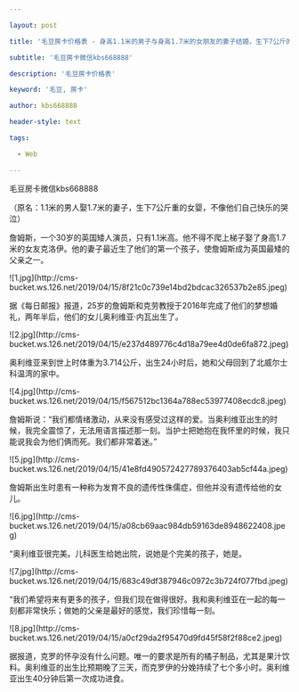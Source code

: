 ---
layout: post
title: '毛豆房卡价格表 - 身高1.1米的男子与身高1.7米的女朋友的妻子结婚，生下7公斤的正常女婴。'
subtitle: '毛豆房卡微信kbs668888'
description: '毛豆房卡价格表'
keyword: '毛豆, 房卡'
author: kbs668888
header-style: text
tags:
  - Web
---
毛豆房卡微信kbs668888

（原名：1.1米的男人娶1.7米的妻子，生下7公斤重的女婴，不像他们自己快乐的哭泣）

詹姆斯，一个30岁的英国矮人演员，只有1.1米高。他不得不爬上梯子娶了身高1.7米的女友克洛伊。他的妻子最近生了他们的第一个孩子，使詹姆斯成为英国最矮的父亲之一。

![1.jpg](http://cms-
bucket.ws.126.net/2019/04/15/8f21c0c739e14bd2bdcac326537b2e85.jpeg)

据《每日邮报》报道，25岁的詹姆斯和克劳教授于2016年完成了他们的梦想婚礼，两年半后，他们的女儿奥利维亚·内瓦出生了。

![2.jpg](http://cms-
bucket.ws.126.net/2019/04/15/e237d489776c4d18a79ee4d0de6fa872.jpeg)

奥利维亚来到世上时体重为3.714公斤，出生24小时后，她和父母回到了北威尔士科温湾的家中。

![4.jpg](http://cms-
bucket.ws.126.net/2019/04/15/f567512bc1364a788ec53977408ecdc8.jpeg)

詹姆斯说：“我们都情绪激动，从来没有感受过这样的爱。当奥利维亚出生的时候，我完全震惊了，无法用语言描述那一刻。当护士把她抱在我怀里的时候，我只能说我会为他们俩而死。我们都非常着迷。”

![5.jpg](http://cms-
bucket.ws.126.net/2019/04/15/41e8fd490572427789376403ab5cf44a.jpeg)

詹姆斯出生时患有一种称为发育不良的遗传性侏儒症，但他并没有遗传给他的女儿。

![6.jpg](http://cms-
bucket.ws.126.net/2019/04/15/a08cb69aac984db59163de8948622408.jpeg)

“奥利维亚很完美。儿科医生给她出院，说她是个完美的孩子，她是。

![7.jpg](http://cms-
bucket.ws.126.net/2019/04/15/683c49df387946c0972c3b724f077fbd.jpeg)

“我们希望将来有更多的孩子，但我们现在做得很好。我和奥利维亚在一起的每一刻都非常快乐；做她的父亲是最好的感觉，我们珍惜每一刻。

![8.jpg](http://cms-
bucket.ws.126.net/2019/04/15/a0cf29da2f95470d9fd45f58f2f88ce2.jpeg)

据报道，克罗的怀孕没有什么问题。唯一的要求是所有的橘子制品，尤其是果汁饮料。奥利维亚的出生比预期晚了三天，而克罗伊的分娩持续了七个多小时。奥利维亚出生40分钟后第一次成功进食。


